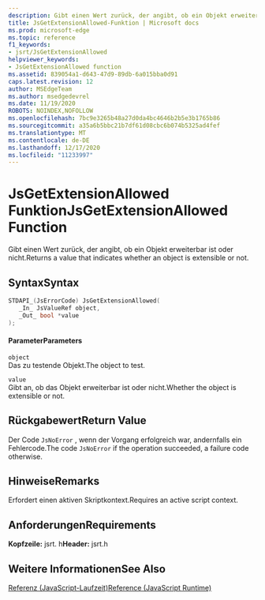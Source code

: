 ```yaml
---
description: Gibt einen Wert zurück, der angibt, ob ein Objekt erweiterbar ist oder nicht.
title: JsGetExtensionAllowed-Funktion | Microsoft docs
ms.prod: microsoft-edge
ms.topic: reference
f1_keywords:
- jsrt/JsGetExtensionAllowed
helpviewer_keywords:
- JsGetExtensionAllowed function
ms.assetid: 839054a1-d643-47d9-89db-6a015bba0d91
caps.latest.revision: 12
author: MSEdgeTeam
ms.author: msedgedevrel
ms.date: 11/19/2020
ROBOTS: NOINDEX,NOFOLLOW
ms.openlocfilehash: 7bc9e3265b48a27d0da4bc4646b2b5e3b1765b86
ms.sourcegitcommit: a35a6b5bbc21b7df61d08cbc6b074b5325ad4fef
ms.translationtype: MT
ms.contentlocale: de-DE
ms.lasthandoff: 12/17/2020
ms.locfileid: "11233997"
---
```

# <span data-ttu-id="9cfcb-103">JsGetExtensionAllowed Funktion</span><span class="sxs-lookup"><span data-stu-id="9cfcb-103">JsGetExtensionAllowed Function</span></span>

<span data-ttu-id="9cfcb-104">Gibt einen Wert zurück, der angibt, ob ein Objekt erweiterbar ist oder nicht.</span><span class="sxs-lookup"><span data-stu-id="9cfcb-104">Returns a value that indicates whether an object is extensible or not.</span></span>  
  
## <span data-ttu-id="9cfcb-105">Syntax</span><span class="sxs-lookup"><span data-stu-id="9cfcb-105">Syntax</span></span>  
  
```cpp  
STDAPI_(JsErrorCode) JsGetExtensionAllowed(  
   _In_ JsValueRef object,  
   _Out_ bool *value  
);  
```  
  
#### <span data-ttu-id="9cfcb-106">Parameter</span><span class="sxs-lookup"><span data-stu-id="9cfcb-106">Parameters</span></span>  
 `object`  
 <span data-ttu-id="9cfcb-107">Das zu testende Objekt.</span><span class="sxs-lookup"><span data-stu-id="9cfcb-107">The object to test.</span></span>  
  
 `value`  
 <span data-ttu-id="9cfcb-108">Gibt an, ob das Objekt erweiterbar ist oder nicht.</span><span class="sxs-lookup"><span data-stu-id="9cfcb-108">Whether the object is extensible or not.</span></span>  
  
## <span data-ttu-id="9cfcb-109">Rückgabewert</span><span class="sxs-lookup"><span data-stu-id="9cfcb-109">Return Value</span></span>  
 <span data-ttu-id="9cfcb-110">Der Code `JsNoError` , wenn der Vorgang erfolgreich war, andernfalls ein Fehlercode.</span><span class="sxs-lookup"><span data-stu-id="9cfcb-110">The code `JsNoError` if the operation succeeded, a failure code otherwise.</span></span>  
  
## <span data-ttu-id="9cfcb-111">Hinweise</span><span class="sxs-lookup"><span data-stu-id="9cfcb-111">Remarks</span></span>  
 <span data-ttu-id="9cfcb-112">Erfordert einen aktiven Skriptkontext.</span><span class="sxs-lookup"><span data-stu-id="9cfcb-112">Requires an active script context.</span></span>  
  
## <span data-ttu-id="9cfcb-113">Anforderungen</span><span class="sxs-lookup"><span data-stu-id="9cfcb-113">Requirements</span></span>  
 <span data-ttu-id="9cfcb-114">**Kopfzeile:** jsrt. h</span><span class="sxs-lookup"><span data-stu-id="9cfcb-114">**Header:** jsrt.h</span></span>  
  
## <span data-ttu-id="9cfcb-115">Weitere Informationen</span><span class="sxs-lookup"><span data-stu-id="9cfcb-115">See Also</span></span>  
 [<span data-ttu-id="9cfcb-116">Referenz (JavaScript-Laufzeit)</span><span class="sxs-lookup"><span data-stu-id="9cfcb-116">Reference (JavaScript Runtime)</span></span>](../chakra-hosting/reference-javascript-runtime.md)
